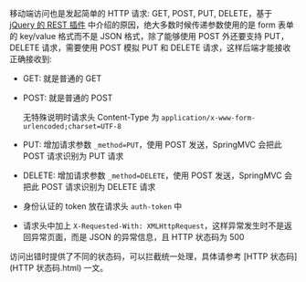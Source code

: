 移动端访问也是发起简单的 HTTP 请求: GET, POST, PUT, DELETE，基于 [jQuery 的 REST 插件](http://qtdebug.com/fe-rest/) 中介绍的原因，绝大多数时候传递参数使用的是 form 表单的 key/value 格式而不是 JSON 格式，除了能够使用 POST 外还要支持 PUT，DELETE 请求，需要使用 POST 模拟 PUT 和 DELETE 请求，这样后端才能接收正确接收到:

* GET: 就是普通的 GET

* POST: 就是普通的 POST

  无特殊说明时请求头 Content-Type 为 `application/x-www-form-urlencoded;charset=UTF-8`

* PUT: 增加请求参数 `_method=PUT`，使用 POST 发送，SpringMVC 会把此 POST 请求识别为 PUT 请求

* DELETE: 增加请求参数 `_method=DELETE`，使用 POST 发送，SpringMVC 会把此 POST 请求识别为 DELETE 请求

* 身份认证的 token 放在请求头 `auth-token` 中

* 请求头中加上 `X-Requested-With: XMLHttpRequest`，这样异常发生时不是返回异常页面，而是 JSON 的异常信息，且 HTTP 状态码为 500

访问出错时提供了不同的状态码，可以拦截统一处理，具体请参考 [HTTP 状态码](HTTP 状态码.html) 一文。